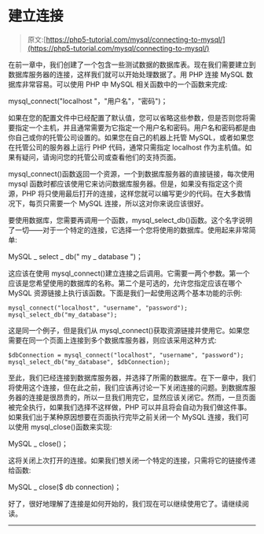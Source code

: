 # 建立连接

> 原文:[https://php5-tutorial.com/mysql/connecting-to-mysql/](https://php5-tutorial.com/mysql/connecting-to-mysql/)

在前一章中，我们创建了一个包含一些测试数据的数据库表。现在我们需要建立到数据库服务器的连接，这样我们就可以开始处理数据了。用 PHP 连接 MySQL 数据库非常容易。可以使用 PHP 中 MySQL 相关函数中的一个函数来完成:

mysql_connect("localhost "，"用户名"，"密码")；

如果在您的配置文件中已经配置了默认值，您可以省略这些参数，但是否则您将需要指定一个主机，并且通常需要为它指定一个用户名和密码。用户名和密码都是由你自己或你的托管公司设置的。如果您在自己的机器上托管 MySQL，或者如果您在托管公司的服务器上运行 PHP 代码，通常只需指定 localhost 作为主机值。如果有疑问，请询问您的托管公司或查看他们的支持页面。

mysql_connect()函数返回一个资源，一个到数据库服务器的直接链接，每次使用 mysql 函数时都应该使用它来访问数据库服务器。但是，如果没有指定这个资源，PHP 将只使用最后打开的连接，这样您就可以编写更少的代码。在大多数情况下，每页只需要一个 MySQL 连接，所以这对你来说应该很好。

要使用数据库，您需要再调用一个函数，mysql_select_db()函数。这个名字说明了一切——对于一个特定的连接，它选择一个您将使用的数据库。使用起来非常简单:

MySQL _ select _ db(" my _ database ")；

<input type="hidden" name="IL_IN_ARTICLE">

这应该在使用 mysql_connect()建立连接之后调用。它需要一两个参数。第一个应该是您希望使用的数据库的名称。第二个是可选的，允许您指定应该在哪个 MySQL 资源链接上执行该函数。下面是我们一起使用这两个基本功能的示例:

```
mysql_connect("localhost", "username", "password");
mysql_select_db("my_database");
```

这是同一个例子，但是我们从 mysql_connect()获取资源链接并使用它。如果您需要在同一个页面上连接到多个数据库服务器，则应该采用这种方式:

```
$dbConnection = mysql_connect("localhost", "username", "password");
mysql_select_db("my_database", $dbConnection);
```

至此，我们已经连接到数据库服务器，并选择了所需的数据库。在下一章中，我们将使用这个连接，但在此之前，我们应该再讨论一下关闭连接的问题。到数据库服务器的连接是很昂贵的，所以一旦我们用完它，显然应该关闭它。然而，一旦页面被完全执行，如果我们选择不这样做，PHP 可以并且将会自动为我们做这件事。如果我们出于某种原因想要在页面执行完毕之前关闭一个 MySQL 连接，我们可以使用 mysql_close()函数来实现:

MySQL _ close()；

这将关闭上次打开的连接。如果我们想关闭一个特定的连接，只需将它的链接传递给函数:

MySQL _ close($ db connection)；

好了，很好地理解了连接是如何开始的，我们现在可以继续使用它了。请继续阅读。

* * *